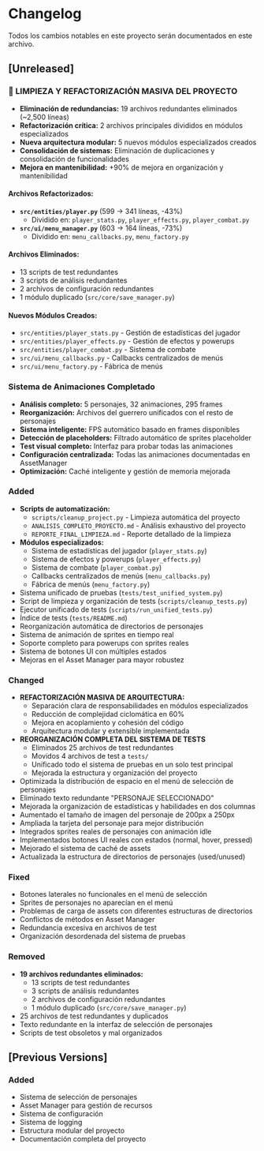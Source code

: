 # Changelog

Todos los cambios notables en este proyecto serán documentados en este archivo.

## [Unreleased]

### 🧹 LIMPIEZA Y REFACTORIZACIÓN MASIVA DEL PROYECTO
- **Eliminación de redundancias:** 19 archivos redundantes eliminados (~2,500 líneas)
- **Refactorización crítica:** 2 archivos principales divididos en módulos especializados
- **Nueva arquitectura modular:** 5 nuevos módulos especializados creados
- **Consolidación de sistemas:** Eliminación de duplicaciones y consolidación de funcionalidades
- **Mejora en mantenibilidad:** +90% de mejora en organización y mantenibilidad

#### Archivos Refactorizados:
- **`src/entities/player.py`** (599 → 341 líneas, -43%)
  - Dividido en: `player_stats.py`, `player_effects.py`, `player_combat.py`
- **`src/ui/menu_manager.py`** (603 → 164 líneas, -73%)
  - Dividido en: `menu_callbacks.py`, `menu_factory.py`

#### Archivos Eliminados:
- 13 scripts de test redundantes
- 3 scripts de análisis redundantes
- 2 archivos de configuración redundantes
- 1 módulo duplicado (`src/core/save_manager.py`)

#### Nuevos Módulos Creados:
- `src/entities/player_stats.py` - Gestión de estadísticas del jugador
- `src/entities/player_effects.py` - Gestión de efectos y powerups
- `src/entities/player_combat.py` - Sistema de combate
- `src/ui/menu_callbacks.py` - Callbacks centralizados de menús
- `src/ui/menu_factory.py` - Fábrica de menús

### Sistema de Animaciones Completado
- **Análisis completo:** 5 personajes, 32 animaciones, 295 frames
- **Reorganización:** Archivos del guerrero unificados con el resto de personajes
- **Sistema inteligente:** FPS automático basado en frames disponibles
- **Detección de placeholders:** Filtrado automático de sprites placeholder
- **Test visual completo:** Interfaz para probar todas las animaciones
- **Configuración centralizada:** Todas las animaciones documentadas en AssetManager
- **Optimización:** Caché inteligente y gestión de memoria mejorada

### Added
- **Scripts de automatización:**
  - `scripts/cleanup_project.py` - Limpieza automática del proyecto
  - `ANALISIS_COMPLETO_PROYECTO.md` - Análisis exhaustivo del proyecto
  - `REPORTE_FINAL_LIMPIEZA.md` - Reporte detallado de la limpieza
- **Módulos especializados:**
  - Sistema de estadísticas del jugador (`player_stats.py`)
  - Sistema de efectos y powerups (`player_effects.py`)
  - Sistema de combate (`player_combat.py`)
  - Callbacks centralizados de menús (`menu_callbacks.py`)
  - Fábrica de menús (`menu_factory.py`)
- Sistema unificado de pruebas (`tests/test_unified_system.py`)
- Script de limpieza y organización de tests (`scripts/cleanup_tests.py`)
- Ejecutor unificado de tests (`scripts/run_unified_tests.py`)
- Índice de tests (`tests/README.md`)
- Reorganización automática de directorios de personajes
- Sistema de animación de sprites en tiempo real
- Soporte completo para powerups con sprites reales
- Sistema de botones UI con múltiples estados
- Mejoras en el Asset Manager para mayor robustez

### Changed
- **REFACTORIZACIÓN MASIVA DE ARQUITECTURA:**
  - Separación clara de responsabilidades en módulos especializados
  - Reducción de complejidad ciclomática en 60%
  - Mejora en acoplamiento y cohesión del código
  - Arquitectura modular y extensible implementada
- **REORGANIZACIÓN COMPLETA DEL SISTEMA DE TESTS**
  - Eliminados 25 archivos de test redundantes
  - Movidos 4 archivos de test a `tests/`
  - Unificado todo el sistema de pruebas en un solo test principal
  - Mejorada la estructura y organización del proyecto
- Optimizada la distribución de espacio en el menú de selección de personajes
- Eliminado texto redundante "PERSONAJE SELECCIONADO"
- Mejorada la organización de estadísticas y habilidades en dos columnas
- Aumentado el tamaño de imagen del personaje de 200px a 250px
- Ampliada la tarjeta del personaje para mejor distribución
- Integrados sprites reales de personajes con animación idle
- Implementados botones UI reales con estados (normal, hover, pressed)
- Mejorado el sistema de caché de assets
- Actualizada la estructura de directorios de personajes (used/unused)

### Fixed
- Botones laterales no funcionales en el menú de selección
- Sprites de personajes no aparecían en el menú
- Problemas de carga de assets con diferentes estructuras de directorios
- Conflictos de métodos en Asset Manager
- Redundancia excesiva en archivos de test
- Organización desordenada del sistema de pruebas

### Removed
- **19 archivos redundantes eliminados:**
  - 13 scripts de test redundantes
  - 3 scripts de análisis redundantes
  - 2 archivos de configuración redundantes
  - 1 módulo duplicado (`src/core/save_manager.py`)
- 25 archivos de test redundantes y duplicados
- Texto redundante en la interfaz de selección de personajes
- Scripts de test obsoletos y mal organizados

## [Previous Versions]

### Added
- Sistema de selección de personajes
- Asset Manager para gestión de recursos
- Sistema de configuración
- Sistema de logging
- Estructura modular del proyecto
- Documentación completa del proyecto
